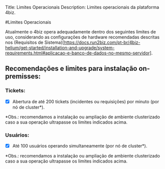Title: Limites Operacionais
Description: Limites operacionais da plataforma 4biz.

#Limites Operacionais

Atualmente o 4biz opera adequadamente dentro dos seguintes limites de uso, considerando as configurações de hardware recomendadas descritas nos (Requisitos de Sistema)[https://docs.run2biz.com/pt-br/4biz-helium/get-started/installation-and-upgrade/system-requirements.html#aplicacao-e-banco-de-dados-no-mesmo-servidor].

## Recomendações e limites para instalação on-premisses:

### Tickets:

- [x] Abertura de até 200 tickets (incidentes ou requisições) por minuto (por nó de cluster*).

*Obs.: recomendamos a instalação ou ampliação de ambiente clusterizado caso a sua operação ultrapasse os limites indicados acima.

### Usuários:

- [x] Até 100 usuários operando simultaneamente (por nó de cluster*). 

*Obs.: recomendamos a instalação ou ampliação de ambiente clusterizado caso a sua operação ultrapasse os limites indicados acima.
